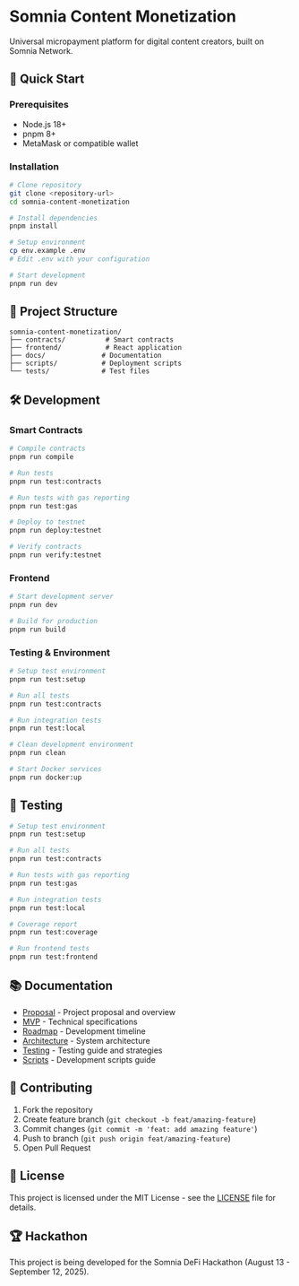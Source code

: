 # Somnia Content Monetization

Universal micropayment platform for digital content creators, built on Somnia Network.

## 🚀 Quick Start

### Prerequisites
- Node.js 18+
- pnpm 8+
- MetaMask or compatible wallet

### Installation

```bash
# Clone repository
git clone <repository-url>
cd somnia-content-monetization

# Install dependencies
pnpm install

# Setup environment
cp env.example .env
# Edit .env with your configuration

# Start development
pnpm run dev
```

## 📁 Project Structure

```
somnia-content-monetization/
├── contracts/          # Smart contracts
├── frontend/           # React application
├── docs/              # Documentation
├── scripts/           # Deployment scripts
└── tests/             # Test files
```

## 🛠️ Development

### Smart Contracts
```bash
# Compile contracts
pnpm run compile

# Run tests
pnpm run test:contracts

# Run tests with gas reporting
pnpm run test:gas

# Deploy to testnet
pnpm run deploy:testnet

# Verify contracts
pnpm run verify:testnet
```

### Frontend
```bash
# Start development server
pnpm run dev

# Build for production
pnpm run build
```

### Testing & Environment
```bash
# Setup test environment
pnpm run test:setup

# Run all tests
pnpm run test:contracts

# Run integration tests
pnpm run test:local

# Clean development environment
pnpm run clean

# Start Docker services
pnpm run docker:up
```

## 🧪 Testing

```bash
# Setup test environment
pnpm run test:setup

# Run all tests
pnpm run test:contracts

# Run tests with gas reporting
pnpm run test:gas

# Run integration tests
pnpm run test:local

# Coverage report
pnpm run test:coverage

# Run frontend tests
pnpm run test:frontend
```

## 📚 Documentation

- [Proposal](./docs/proposal.md) - Project proposal and overview
- [MVP](./docs/mvp.md) - Technical specifications
- [Roadmap](./docs/roadmap.md) - Development timeline
- [Architecture](./docs/architecture.md) - System architecture
- [Testing](./docs/testing.md) - Testing guide and strategies
- [Scripts](./docs/scripts.md) - Development scripts guide

## 🤝 Contributing

1. Fork the repository
2. Create feature branch (`git checkout -b feat/amazing-feature`)
3. Commit changes (`git commit -m 'feat: add amazing feature'`)
4. Push to branch (`git push origin feat/amazing-feature`)
5. Open Pull Request

## 📄 License

This project is licensed under the MIT License - see the [LICENSE](LICENSE) file for details.

## 🏆 Hackathon

This project is being developed for the Somnia DeFi Hackathon (August 13 - September 12, 2025).
